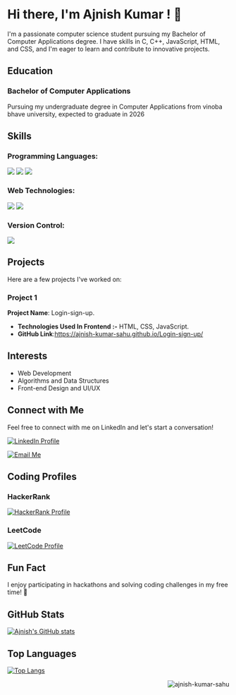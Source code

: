 <!-- Ajnish Kumar's GitHub Profile README -->

<!-- Header -->
# Hi there, I'm Ajnish Kumar ! 👋

<!-- Introduction -->
I'm a passionate computer science student pursuing my Bachelor of Computer Applications degree. I have skills in C, C++, JavaScript, HTML, and CSS, and I'm eager to learn and contribute to innovative projects.

<!-- Education Section -->
## Education
### Bachelor of Computer Applications
Pursuing my undergraduate degree in Computer Applications from vinoba bhave university, expected to graduate in 2026

<!-- Skills Section -->
## Skills
### Programming Languages:
<img src="https://img.shields.io/badge/C-00599C?style=for-the-badge&logo=c&logoColor=white">
<img src="https://img.shields.io/badge/C%2B%2B-00599C?style=for-the-badge&logo=c%2B%2B&logoColor=white">
<img src="https://img.shields.io/badge/JavaScript-F7DF1E?style=for-the-badge&logo=javascript&logoColor=black">

### Web Technologies:
<img src="https://img.shields.io/badge/HTML5-E34F26?style=for-the-badge&logo=html5&logoColor=white">
<img src="https://img.shields.io/badge/CSS3-1572B6?style=for-the-badge&logo=css3&logoColor=white">

### Version Control:
<img src="https://img.shields.io/badge/Git-F05032?style=for-the-badge&logo=git&logoColor=white">

<!-- Projects Section -->
## Projects
Here are a few projects I've worked on:
### Project 1
**Project Name**: Login-sign-up.
- **Technologies Used In Frontend :-** HTML, CSS, JavaScript.
- **GitHub Link**:https://ajnish-kumar-sahu.github.io/Login-sign-up/

<!-- Interests Section -->
## Interests
- Web Development
- Algorithms and Data Structures
- Front-end Design and UI/UX

<!-- Contact Me Section -->
## Connect with Me
Feel free to connect with me on LinkedIn and let's start a conversation!

[![LinkedIn Profile](https://img.shields.io/badge/LinkedIn-0077B5?style=for-the-badge&logo=linkedin&logoColor=white)](https://www.linkedin.com/in/ajnishkumar16/)

[![Email Me](https://img.shields.io/badge/Email-me-FFC107?style=for-the-badge&logo=gmail&logoColor=white)](mailto:ajnishku7070@gmail.com)

<!-- Coding Profiles Section -->
## Coding Profiles
### HackerRank
[![HackerRank Profile](https://img.shields.io/badge/HackerRank-2EC866?style=for-the-badge&logo=hackerrank&logoColor=white)](https://www.hackerrank.com/profile/ajnishkumar763)

### LeetCode
[![LeetCode Profile](https://img.shields.io/badge/LeetCode-FFA07A?style=for-the-badge&logo=leetcode&logoColor=white)](https://leetcode.com/ajnishkumar7070)

<!-- Fun Fact Section -->
## Fun Fact
I enjoy participating in hackathons and solving coding challenges in my free time! 🤩

<!-- GitHub Stats -->
## GitHub Stats
[![Ajnish's GitHub stats](https://github-readme-stats.vercel.app/api?username=ajnish-kumar-sahu&show_icons=true&theme=radical)](https://github.com/anuraghazra/github-readme-stats)

<!-- Top Languages -->
## Top Languages
[![Top Langs](https://github-readme-stats.vercel.app/api/top-langs/?username=ajnish-kumar-sahu&layout=compact&theme=radical)](https://github.com/anuraghazra/github-readme-stats)
<!--                -->
<p align="right"> <img src="https://komarev.com/ghpvc/?username=ajnish-kumar-sahu&label=Profile%20views&color=0e75b6&style=flat" alt="ajnish-kumar-sahu" /> </p>
